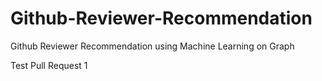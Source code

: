 # Github-Reviewer-Recommendation
Github Reviewer Recommendation using Machine Learning on Graph

Test Pull Request 1
